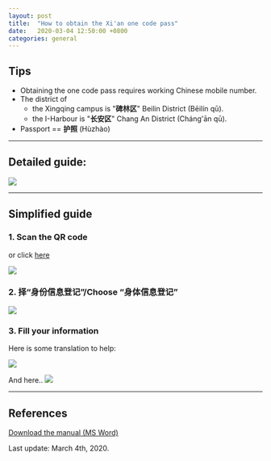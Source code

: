 ```yaml
---
layout: post
title:  "How to obtain the Xi'an one code pass"
date:   2020-03-04 12:50:00 +0800
categories: general
---
```

## Tips
- Obtaining the one code pass requires working Chinese mobile number.
- The district of 
  - the Xingqing campus is "**碑林区**" Beilin District (Bēilín qū). 
  - the I-Harbour is "**长安区**" Chang An District (Cháng'ān qū).
- Passport == **护照** (Hùzhào)

---

## Detailed guide: 

![](/assets/posts/2020-03-04-xian-one-pass/summarize-one-pass.jpg)

---
## Simplified guide

### 1. Scan the QR code
or click [here](https://data.xa.gov.cn/ptrace/view/index.html)

![](/assets/posts/2020-03-04-xian-one-pass/one-pass-qr.png)

### 2. 择“身份信息登记”/Choose “身体信息登记”

![](/assets/posts/2020-03-04-xian-one-pass/1-choose.png)

### 3. Fill your information
Here is some translation to help: 

![](/assets/posts/2020-03-04-xian-one-pass/2-fill-info.png)

And here..
![](/assets/posts/2020-03-04-xian-one-pass/3-residential.png)

---

## References
[Download the manual (MS Word)](/assets/posts/2020-03-04-xian-one-pass/How%20to%20obtain%20the%20one%20code%20pass.docx)

Last update: March 4th, 2020.